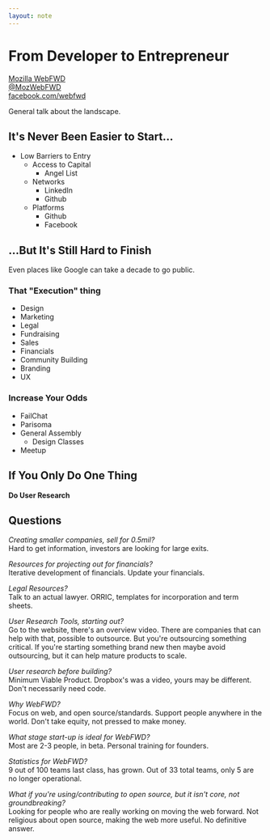 ```yaml
---
layout: note
---
```


From Developer to Entrepreneur
==============================

[Mozilla WebFWD][webfwd]  
[@MozWebFWD][twitter]  
[facebook.com/webfwd][facebook]

General talk about the landscape.

It's Never Been Easier to Start...
----------------------------------
* Low Barriers to Entry
  * Access to Capital
    * Angel List
  * Networks
    * LinkedIn
    * Github
  * Platforms
    * Github
    * Facebook

...But It's Still Hard to Finish
--------------------------------

Even places like Google can take a decade to go public.

### That "Execution" thing
* Design
* Marketing
* Legal
* Fundraising
* Sales
* Financials
* Community Building
* Branding
* UX

### Increase Your Odds
* FailChat
* Parisoma
* General Assembly
  * Design Classes
* Meetup

If You Only Do One Thing
------------------------

**Do User Research**

Questions
---------

_Creating smaller companies, sell for 0.5mil?_  
Hard to get information, investors are looking for large exits.

_Resources for projecting out for financials?_  
Iterative development of financials. Update your financials.

_Legal Resources?_  
Talk to an actual lawyer. ORRIC, templates for incorporation and term sheets.

_User Research Tools, starting out?_  
Go to the website, there's an overview video. There are companies that can help with that, possible to outsource. But you're outsourcing something critical. If you're starting something brand new then maybe avoid outsourcing, but it can help mature products to scale.

_User research before building?_  
Minimum Viable Product. Dropbox's was a video, yours may be different. Don't necessarily need code.

_Why WebFWD?_  
Focus on web, and open source/standards. Support people anywhere in the world. Don't take equity, not pressed to make money.

_What stage start-up is ideal for WebFWD?_  
Most are 2-3 people, in beta. Personal training for founders.

_Statistics for WebFWD?_  
9 out of 100 teams last class, has grown. Out of 33 total teams, only 5 are no longer operational.

_What if you're using/contributing to open source, but it isn't core, not groundbreaking?_  
Looking for people who are really working on moving the web forward. Not religious about open source, making the web more useful. No definitive answer.

[webfwd]: http://webfwd.org "Mozilla WebFWD Accelerator"
[twitter]: http://twitter.com/webfwd
[facebook]: http://facebook.com/webfwd
